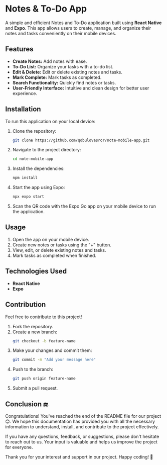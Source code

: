 # Notes & To-Do App  

A simple and efficient Notes and To-Do application built using **React Native** and **Expo**. This app allows users to create, manage, and organize their notes and tasks conveniently on their mobile devices.  

## Features  

- **Create Notes:** Add notes with ease.  
- **To-Do List:** Organize your tasks with a to-do list.  
- **Edit & Delete:** Edit or delete existing notes and tasks.  
- **Mark Complete:** Mark tasks as completed.  
- **Search Functionality:** Quickly find notes or tasks.  
- **User-Friendly Interface:** Intuitive and clean design for better user experience.  

## Installation  

To run this application on your local device:  

1. Clone the repository:  
   ```bash  
   git clone https://github.com/qobulovasror/note-mobile-app.git  
   ```  

2. Navigate to the project directory:  
   ```bash  
   cd note-mobile-app  
   ```  

3. Install the dependencies:  
   ```bash  
   npm install  
   ```  

4. Start the app using Expo:  
   ```bash  
   npx expo start  
   ```  

5. Scan the QR code with the Expo Go app on your mobile device to run the application.  

## Usage  

1. Open the app on your mobile device.  
2. Create new notes or tasks using the "+" button.  
3. View, edit, or delete existing notes and tasks.  
4. Mark tasks as completed when finished.  

## Technologies Used  

- **React Native**  
- **Expo**  

## Contribution  

Feel free to contribute to this project!  

1. Fork the repository.  
2. Create a new branch:  
   ```bash  
   git checkout -b feature-name  
   ```  
3. Make your changes and commit them:  
   ```bash  
   git commit -m "Add your message here"  
   ```  
4. Push to the branch:  
   ```bash  
   git push origin feature-name  
   ```  
5. Submit a pull request.  


## Conclusion 🔚
Congratulations! You've reached the end of the README file for our project 😊. We hope this documentation has provided you with all the necessary information to understand, install, and contribute to the project effectively.

If you have any questions, feedback, or suggestions, please don't hesitate to reach out to us. Your input is valuable and helps us improve the project for everyone.

Thank you for your interest and support in our project. Happy coding! 🎉
